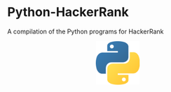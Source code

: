 # Python-HackerRank
A compilation of the Python programs for HackerRank
<p align="center">
  <img src="PythonLogo.png" width="100">
<p>
